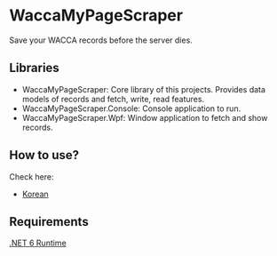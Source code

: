 # WaccaMyPageScraper

Save your WACCA records before the server dies.

## Libraries
 - WaccaMyPageScraper: Core library of this projects. Provides data models of records and fetch, write, read features.
 - WaccaMyPageScraper.Console: Console application to run.
 - WaccaMyPageScraper.Wpf: Window application to fetch and show records.

## How to use?
Check here:
- [Korean](Instructions/Korean.md)

## Requirements
[.NET 6 Runtime](https://dotnet.microsoft.com/en-us/download/dotnet/6.0)
